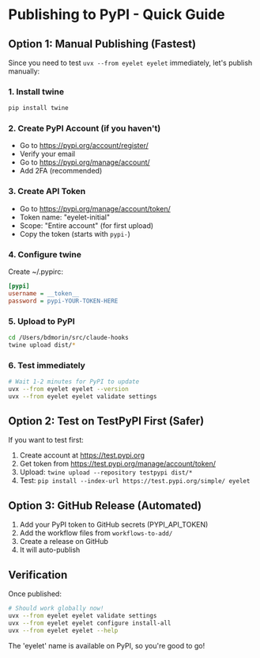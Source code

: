 # Publishing to PyPI - Quick Guide

## Option 1: Manual Publishing (Fastest)

Since you need to test `uvx --from eyelet eyelet` immediately, let's publish manually:

### 1. Install twine
```bash
pip install twine
```

### 2. Create PyPI Account (if you haven't)
- Go to https://pypi.org/account/register/
- Verify your email
- Go to https://pypi.org/manage/account/
- Add 2FA (recommended)

### 3. Create API Token
- Go to https://pypi.org/manage/account/token/
- Token name: "eyelet-initial"
- Scope: "Entire account" (for first upload)
- Copy the token (starts with `pypi-`)

### 4. Configure twine
Create ~/.pypirc:
```ini
[pypi]
username = __token__
password = pypi-YOUR-TOKEN-HERE
```

### 5. Upload to PyPI
```bash
cd /Users/bdmorin/src/claude-hooks
twine upload dist/*
```

### 6. Test immediately
```bash
# Wait 1-2 minutes for PyPI to update
uvx --from eyelet eyelet --version
uvx --from eyelet eyelet validate settings
```

## Option 2: Test on TestPyPI First (Safer)

If you want to test first:

1. Create account at https://test.pypi.org
2. Get token from https://test.pypi.org/manage/account/token/
3. Upload: `twine upload --repository testpypi dist/*`
4. Test: `pip install --index-url https://test.pypi.org/simple/ eyelet`

## Option 3: GitHub Release (Automated)

1. Add your PyPI token to GitHub secrets (PYPI_API_TOKEN)
2. Add the workflow files from `workflows-to-add/`
3. Create a release on GitHub
4. It will auto-publish

## Verification

Once published:
```bash
# Should work globally now!
uvx --from eyelet eyelet validate settings
uvx --from eyelet eyelet configure install-all
uvx --from eyelet eyelet --help
```

The 'eyelet' name is available on PyPI, so you're good to go!